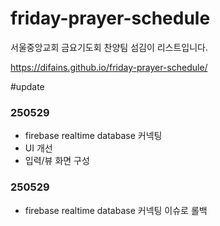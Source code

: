 # friday-prayer-schedule
서울중앙교회 금요기도회 찬양팀 섬김이 리스트입니다.

https://difains.github.io/friday-prayer-schedule/


#update
### 250529
- firebase realtime database 커넥팅
- UI 개선
- 입력/뷰 화면 구성

### 250529
- firebase realtime database 커넥팅 이슈로 롤백
